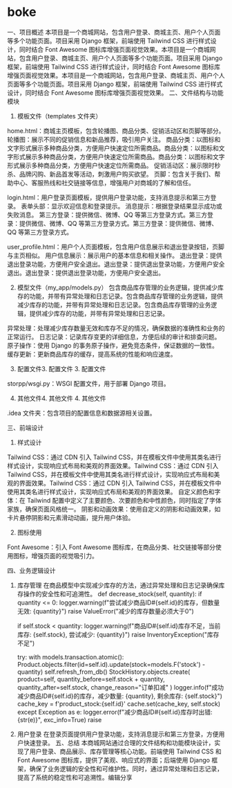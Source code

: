 # boke
一、项目概述
本项目是一个商城网站，包含用户登录、商城主页、用户个人页面等多个功能页面。项目采用 Django 框架，前端使用 Tailwind CSS 进行样式设计，同时结合 Font Awesome 图标库增强页面视觉效果。本项目是一个商城网站，包含用户登录、商城主页、用户个人页面等多个功能页面。项目采用 Django 框架，前端使用 Tailwind CSS 进行样式设计，同时结合 Font Awesome 图标库增强页面视觉效果。本项目是一个商城网站，包含用户登录、商城主页、用户个人页面等多个功能页面。项目采用 Django 框架，前端使用 Tailwind CSS 进行样式设计，同时结合 Font Awesome 图标库增强页面视觉效果。
二、文件结构与功能模块
1. 模板文件（templates 文件夹）

home.html：商城主页模板，包含轮播图、商品分类、促销活动区和页脚等部分。
轮播图：展示不同的促销信息和新品推荐，吸引用户关注。
商品分类：以图标和文字形式展示多种商品分类，方便用户快速定位所需商品。商品分类：以图标和文字形式展示多种商品分类，方便用户快速定位所需商品。商品分类：以图标和文字形式展示多种商品分类，方便用户快速定位所需商品。
促销活动区：展示限时秒杀、品牌闪购、新品首发等活动，刺激用户购买欲望。
页脚：包含关于我们、帮助中心、客服热线和社交链接等信息，增强用户对商城的了解和信任。


login.html：用户登录页面模板，提供用户登录功能，支持消息提示和第三方登录。
表单头部：显示欢迎信息和登录提示。
消息提示：根据登录结果显示成功或失败消息。
第三方登录：提供微信、微博、QQ 等第三方登录方式。第三方登录：提供微信、微博、QQ 等第三方登录方式。第三方登录：提供微信、微博、QQ 等第三方登录方式。


user_profile.html：用户个人页面模板，包含用户信息展示和退出登录按钮，页脚与主页相似。
用户信息展示：展示用户的基本信息和相关操作。
退出登录：提供退出登录功能，方便用户安全退出。退出登录：提供退出登录功能，方便用户安全退出。退出登录：提供退出登录功能，方便用户安全退出。



2. 模型文件（my_app/models.py）
包含商品库存管理的业务逻辑，提供减少库存的功能，并带有异常处理和日志记录。包含商品库存管理的业务逻辑，提供减少库存的功能，并带有异常处理和日志记录。包含商品库存管理的业务逻辑，提供减少库存的功能，并带有异常处理和日志记录。

异常处理：处理减少库存数量无效和库存不足的情况，确保数据的准确性和业务的正常运行。
日志记录：记录库存变更的详细信息，方便后续的审计和排查问题。
原子操作：使用 Django 的事务原子操作，避免竞态条件，保证数据的一致性。
缓存更新：更新商品库存的缓存，提高系统的性能和响应速度。

3. 配置文件3. 配置文件 3. 配置文件

storpp/wsgi.py：WSGI 配置文件，用于部署 Django 项目。

4. 其他文件4. 其他文件 4. 其他文件

.idea 文件夹：包含项目的配置信息和数据源相关设置。

三、前端设计
1. 样式设计

Tailwind CSS：通过 CDN 引入 Tailwind CSS，并在模板文件中使用其类名进行样式设计，实现响应式布局和美观的界面效果。Tailwind CSS：通过 CDN 引入 Tailwind CSS，并在模板文件中使用其类名进行样式设计，实现响应式布局和美观的界面效果。Tailwind CSS：通过 CDN 引入 Tailwind CSS，并在模板文件中使用其类名进行样式设计，实现响应式布局和美观的界面效果。
自定义颜色和字体：在 Tailwind 配置中定义了主要颜色、次要颜色和中性颜色，同时指定了字体家族，确保页面风格统一。
阴影和动画效果：使用自定义的阴影和动画效果，如卡片悬停阴影和元素滑动动画，提升用户体验。

2. 图标使用

Font Awesome：引入 Font Awesome 图标库，在商品分类、社交链接等部分使用图标，增强页面的视觉吸引力。

四、业务逻辑设计
1. 库存管理
在商品模型中实现减少库存的方法，通过异常处理和日志记录确保库存操作的安全性和可追溯性。
def decrease_stock(self, quantity):
    if quantity <= 0:
        logger.warning(f"尝试减少商品ID#{self.id}的库存，但数量无效: {quantity}")
        raise ValueError("减少的库存数量必须大于0")

    if self.stock < quantity:
        logger.warning(f"商品ID#{self.id}库存不足，当前库存: {self.stock}, 尝试减少: {quantity}")
        raise InventoryException("库存不足")

    try:
        with models.transaction.atomic():
            Product.objects.filter(id=self.id).update(stock=models.F('stock') - quantity)
            self.refresh_from_db()
            StockHistory.objects.create(
                product=self,
                quantity_before=self.stock + quantity,
                quantity_after=self.stock,
                change_reason="订单扣减"
            )
            logger.info(f"成功减少商品ID#{self.id}的库存，减少数量: {quantity}, 剩余库存: {self.stock}")
            cache_key = f'product_stock:{self.id}'
            cache.set(cache_key, self.stock)
    except Exception as e:
        logger.error(f"减少商品ID#{self.id}库存时出错: {str(e)}", exc_info=True)
        raise

3. 用户登录
在登录页面提供用户登录功能，支持消息提示和第三方登录，方便用户快速登录。
五、总结
本商城网站通过合理的文件结构和功能模块设计，实现了用户登录、商品展示、库存管理等核心功能。前端使用 Tailwind CSS 和 Font Awesome 图标库，提供了美观、响应式的界面；后端使用 Django 框架，确保了业务逻辑的安全性和可维护性。同时，通过异常处理和日志记录，提高了系统的稳定性和可追溯性。编辑分享
